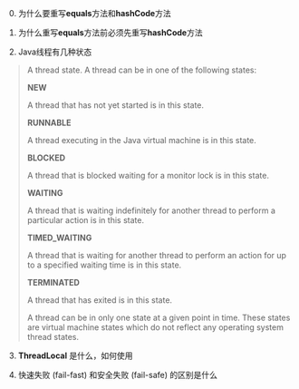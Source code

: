 0. 为什么要重写**equals**方法和**hashCode**方法


1. 为什么重写**equals**方法前必须先重写**hashCode**方法


2. Java线程有几种状态

> A thread state. A thread can be in one of the following states:
> 
> **NEW**
> 
> A thread that has not yet started is in this state.
> 
> **RUNNABLE**
> 
> A thread executing in the Java virtual machine is in this state.
> 
> **BLOCKED**
> 
> A thread that is blocked waiting for a monitor lock is in this state.
> 
> **WAITING**
> 
> A thread that is waiting indefinitely for another thread to perform a particular action is in this state.
> 
> **TIMED_WAITING**
> 
> A thread that is waiting for another thread to perform an action for up to a specified waiting time is in this state.
> 
> **TERMINATED**
> 
> A thread that has exited is in this state.
> 
> A thread can be in only one state at a given point in time. These states are virtual machine states which do not reflect any operating system thread states.

3. **ThreadLocal** 是什么，如何使用

4. 快速失败 (fail-fast) 和安全失败 (fail-safe) 的区别是什么

